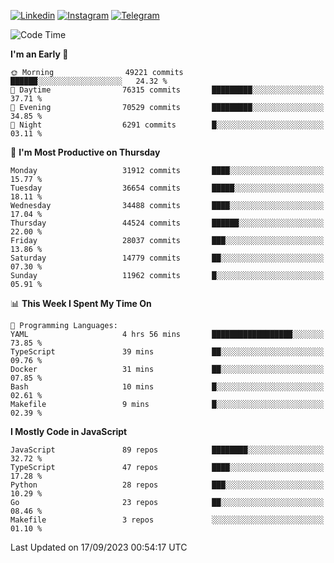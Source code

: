 [![Linkedin](https://img.shields.io/badge/-Archie-blue?style=flat-square&labelColor=gray&logo=Linkedin&logoColor=white&link=https://www.linkedin.com/in/archisdi)](https://www.linkedin.com/in/archisdi)
[![Instagram](https://img.shields.io/badge/-@archisdi-orange?style=flat-square&labelColor=gray&logo=Instagram&logoColor=white&link=https://www.instagram.com/archisdi)](https://www.instagram.com/archisdi)
[![Telegram](https://img.shields.io/badge/-aai-informational?style=flat-square&labelColor=gray&logo=telegram&logoColor=white&link=https://t.me/archisdi)](https://t.me/archisdi)

<!--START_SECTION:waka-->
![Code Time](http://img.shields.io/badge/Code%20Time-2%2C395%20hrs%2048%20mins-blue)

**I'm an Early 🐤** 

```text
🌞 Morning                49221 commits       ██████░░░░░░░░░░░░░░░░░░░   24.32 % 
🌆 Daytime                76315 commits       █████████░░░░░░░░░░░░░░░░   37.71 % 
🌃 Evening                70529 commits       █████████░░░░░░░░░░░░░░░░   34.85 % 
🌙 Night                  6291 commits        █░░░░░░░░░░░░░░░░░░░░░░░░   03.11 % 
```
📅 **I'm Most Productive on Thursday** 

```text
Monday                   31912 commits       ████░░░░░░░░░░░░░░░░░░░░░   15.77 % 
Tuesday                  36654 commits       █████░░░░░░░░░░░░░░░░░░░░   18.11 % 
Wednesday                34488 commits       ████░░░░░░░░░░░░░░░░░░░░░   17.04 % 
Thursday                 44524 commits       ██████░░░░░░░░░░░░░░░░░░░   22.00 % 
Friday                   28037 commits       ███░░░░░░░░░░░░░░░░░░░░░░   13.86 % 
Saturday                 14779 commits       ██░░░░░░░░░░░░░░░░░░░░░░░   07.30 % 
Sunday                   11962 commits       █░░░░░░░░░░░░░░░░░░░░░░░░   05.91 % 
```


📊 **This Week I Spent My Time On** 

```text
💬 Programming Languages: 
YAML                     4 hrs 56 mins       ██████████████████░░░░░░░   73.85 % 
TypeScript               39 mins             ██░░░░░░░░░░░░░░░░░░░░░░░   09.76 % 
Docker                   31 mins             ██░░░░░░░░░░░░░░░░░░░░░░░   07.85 % 
Bash                     10 mins             █░░░░░░░░░░░░░░░░░░░░░░░░   02.61 % 
Makefile                 9 mins              █░░░░░░░░░░░░░░░░░░░░░░░░   02.39 % 
```

**I Mostly Code in JavaScript** 

```text
JavaScript               89 repos            ████████░░░░░░░░░░░░░░░░░   32.72 % 
TypeScript               47 repos            ████░░░░░░░░░░░░░░░░░░░░░   17.28 % 
Python                   28 repos            ███░░░░░░░░░░░░░░░░░░░░░░   10.29 % 
Go                       23 repos            ██░░░░░░░░░░░░░░░░░░░░░░░   08.46 % 
Makefile                 3 repos             ░░░░░░░░░░░░░░░░░░░░░░░░░   01.10 % 
```




 Last Updated on 17/09/2023 00:54:17 UTC
<!--END_SECTION:waka-->